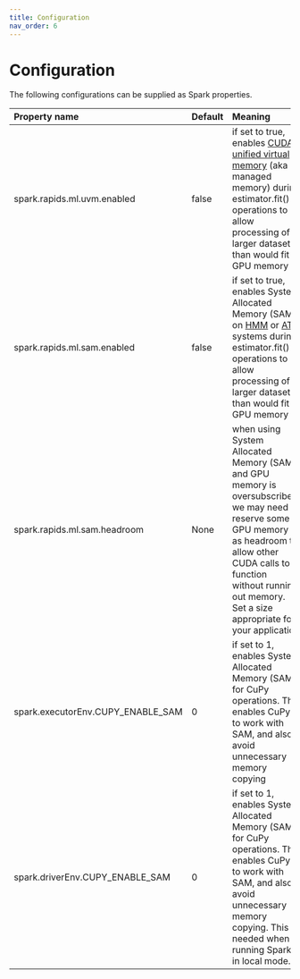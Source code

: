 ```yaml
---
title: Configuration
nav_order: 6
---
```

# Configuration

The following configurations can be supplied as Spark properties.

| Property name                     | Default | Meaning                                                                                                                                                                                                                                     |
|:----------------------------------|:--------|:--------------------------------------------------------------------------------------------------------------------------------------------------------------------------------------------------------------------------------------------|
| spark.rapids.ml.uvm.enabled       | false   | if set to true, enables [CUDA unified virtual memory](https://developer.nvidia.com/blog/unified-memory-cuda-beginners/) (aka managed memory) during estimator.fit() operations to allow processing of larger datasets than would fit in GPU memory                                                       |
| spark.rapids.ml.sam.enabled       | false   | if set to true, enables System Allocated Memory (SAM) on [HMM](https://developer.nvidia.com/blog/simplifying-gpu-application-development-with-heterogeneous-memory-management/) or [ATS](https://developer.nvidia.com/blog/nvidia-grace-hopper-superchip-architecture-in-depth/) systems during estimator.fit() operations to allow processing of larger datasets than would fit in GPU memory                                             |
| spark.rapids.ml.sam.headroom      | None    | when using System Allocated Memory (SAM) and GPU memory is oversubscribed, we may need to reserve some GPU memory as headroom to allow other CUDA calls to function without running out memory. Set a size appropriate for your application |
| spark.executorEnv.CUPY_ENABLE_SAM | 0       | if set to 1, enables System Allocated Memory (SAM) for CuPy operations. This enables CuPy to work with SAM, and also avoid unnecessary memory copying                                                                                       |
| spark.driverEnv.CUPY_ENABLE_SAM   | 0       | if set to 1, enables System Allocated Memory (SAM) for CuPy operations. This enables CuPy to work with SAM, and also avoid unnecessary memory copying. This is needed when running Spark in local mode.                                     |

